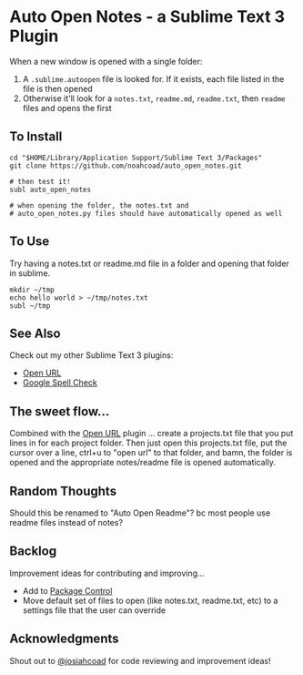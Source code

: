 # Auto Open Notes - a Sublime Text 3 Plugin

When a new window is opened with a single folder:
1. A `.sublime.autoopen` file is looked for.  If it exists, each file listed in the file is then opened
2. Otherwise it'll look for a `notes.txt`, `readme.md`, `readme.txt`, then `readme` files and opens the first


## To Install

    cd "$HOME/Library/Application Support/Sublime Text 3/Packages"
    git clone https://github.com/noahcoad/auto_open_notes.git

    # then test it!
    subl auto_open_notes

    # when opening the folder, the notes.txt and 
    # auto_open_notes.py files should have automatically opened as well


## To Use
Try having a notes.txt or readme.md file in a folder and opening that folder in sublime.

    mkdir ~/tmp
    echo hello world > ~/tmp/notes.txt
    subl ~/tmp


## See Also
Check out my other Sublime Text 3 plugins:
* [Open URL](https://github.com/noahcoad/open-url)
* [Google Spell Check](https://github.com/noahcoad/google-spell-check)


## The sweet flow...
Combined with the [Open URL](https://github.com/noahcoad/open-url) plugin ... create a projects.txt file that you put lines in for each project folder.  Then just open this projects.txt file, put the cursor over a line, ctrl+u to "open url" to that folder, and bamn, the folder is opened and the appropriate notes/readme file is opened automatically.


## Random Thoughts
Should this be renamed to "Auto Open Readme"?  bc most people use readme files instead of notes? 


## Backlog
Improvement ideas for contributing and improving...

* Add to [Package Control](https://packagecontrol.io/docs/submitting_a_package)
* Move default set of files to open (like notes.txt, readme.txt, etc) to a settings file that the user can override


## Acknowledgments 
Shout out to [@josiahcoad](https://github.com/josiahcoad) for code reviewing and improvement ideas!
